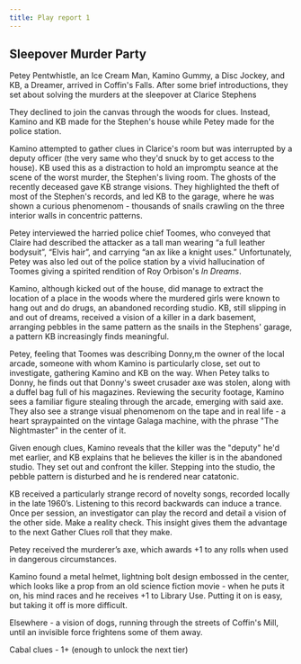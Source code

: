 ```yaml
---
title: Play report 1
---
```


## Sleepover Murder Party

Petey Pentwhistle, an Ice Cream Man, Kamino Gummy, a Disc Jockey, and KB, a Dreamer, arrived in Coffin's Falls. After some brief introductions, they set about solving the murders at the sleepover at Clarice Stephens

They declined to join the canvas through the woods for clues. Instead, Kamino and KB made for the Stephen's house while Petey made for the police station.

Kamino attempted to gather clues in Clarice's room but was interrupted by a deputy officer (the very same who they'd snuck by to get access to the house). KB used this as a distraction to hold an impromptu seance at the scene of the worst murder, the Stephen's living room. The ghosts of the recently deceased gave KB strange visions. They highlighted the theft of most of the Stephen's records, and led KB to the garage, where he was shown a curious phenomenom - thousands of snails crawling on the three interior walls in concentric patterns.

Petey interviewed the harried police chief Toomes, who conveyed that Claire had described the attacker as a tall man wearing “a full leather bodysuit”, “Elvis hair”, and carrying “an ax like a knight uses.” Unfortunately, Petey was also led out of the police station by a vivid hallucination of Toomes giving a spirited rendition of Roy Orbison's _In Dreams_.

Kamino, although kicked out of the house, did manage to extract the location of a place in the woods where the murdered girls were known to hang out and do drugs, an abandoned recording studio. KB, still slipping in and out of dreams, received a vision of a killer in a dark basement, arranging pebbles in the same pattern as the snails in the Stephens' garage, a pattern KB increasingly finds meaningful.

Petey, feeling that Toomes was describing Donny,m the owner of the local arcade, someone with whom Kamino is particularly close, set out to investigate, gathering Kamino and KB on the way. When Petey talks to Donny, he finds out that Donny's sweet crusader axe was stolen, along with a duffel bag full of his magazines. Reviewing the security footage, Kamino sees a familiar figure stealing through the arcade, emerging with said axe. They also see a strange visual phenomenom on the tape and in real life - a heart spraypainted on the vintage Galaga machine, with the phrase "The Nightmaster" in the center of it.

Given enough clues, Kamino reveals that the killer was the "deputy" he'd met earlier, and KB explains that he believes the killer is in the abandoned studio. They set out and confront the killer. Stepping into the studio, the pebble pattern is disturbed and he is rendered near catatonic.

KB received a particularly strange record of novelty songs, recorded locally in the late 1960’s. Listening to this record backwards can induce a trance. Once per session, an investigator can play the record and detail a vision of the other side. Make a reality check. This insight gives them the advantage to the next Gather Clues roll that they make.

Petey received the murderer’s axe, which awards +1 to any rolls when used in dangerous circumstances.

Kamino found a metal helmet, lightning bolt design embossed in the center, which looks like a prop from an old science fiction movie - when he puts it on, his mind races and he receives +1 to Library Use. Putting it on is easy, but taking it off is more difficult.

Elsewhere - a vision of dogs, running through the streets of Coffin's Mill, until an invisible force frightens some of them away.

Cabal clues - 1+ (enough to unlock the next tier)

<div style="display:none">

## playtest notes

- Need more opportunities to add characters to scenes, and to let the scenes breathe a little more
- Need stronger ways to tie the characters together from the beginning, and into Coffin's Mill itself

</div>
